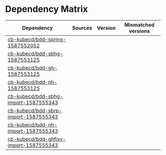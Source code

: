 # Dependency Matrix

Dependency | Sources | Version | Mismatched versions
---------- | ------- | ------- | -------------------
[cb-kubecd/bdd-spring-1587552052](https://github.com/cb-kubecd/bdd-spring-1587552052.git) |  | []() | 
[cb-kubecd/bdd-sbhg-1587553125](https://github.com/cb-kubecd/bdd-sbhg-1587553125.git) |  | []() | 
[cb-kubecd/bdd-gh-1587553125](https://github.com/cb-kubecd/bdd-gh-1587553125.git) |  | []() | 
[cb-kubecd/bdd-nh-1587553125](https://github.com/cb-kubecd/bdd-nh-1587553125.git) |  | []() | 
[cb-kubecd/bdd-sbhg-import-1587555343](https://github.com/cb-kubecd/bdd-sbhg-import-1587555343.git) |  | []() | 
[cb-kubecd/bdd-sbrp-import-1587555343](https://github.com/cb-kubecd/bdd-sbrp-import-1587555343.git) |  | []() | 
[cb-kubecd/bdd-nh-import-1587555343](https://github.com/cb-kubecd/bdd-nh-import-1587555343.git) |  | []() | 
[cb-kubecd/bdd-ghfjxy-import-1587555343](https://github.com/cb-kubecd/bdd-ghfjxy-import-1587555343.git) |  | []() | 
